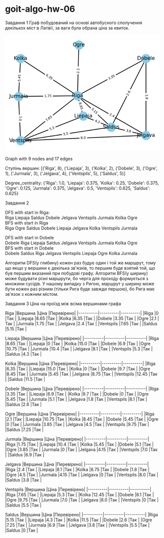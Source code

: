 # goit-algo-hw-06
Завдання 1
Граф побудований на основі автобусного сполучення декількох міст в Латвії, за ваги була обрана ціна за квиток.

<img src="Figure_1.png" alt="Alt text" title="Optional title">

Graph with 9 nodes and 17 edges

Cтупінь вершин: [('Riga', 8), ('Liepaja', 3), ('Kolka', 2), ('Dobele', 3), ('Ogre', 1), ('Jurmala', 3), ('Jelgava', 4), ('Ventspils', 5), ('Saldus', 5)]

Degree_centrality: {'Riga': 1.0, 'Liepaja': 0.375, 'Kolka': 0.25, 'Dobele': 0.375, 'Ogre': 0.125, 'Jurmala': 0.375, 'Jelgava': 0.5, 'Ventspils': 0.625, 'Saldus': 0.625}

Завдання 2

DFS with start in Riga: </br>
Riga Liepaja Saldus Dobele Jelgava Ventspils Jurmala Kolka Ogre</br>
BFS with start in Riga</br>
Riga Ogre Saldus Dobele Liepaja Jelgava Kolka Ventspils Jurmala</br>

DFS with start in Dobele</br>
Dobele Riga Liepaja Saldus Jelgava Ventspils Jurmala Kolka Ogre</br>
BFS with start in Dobele</br>
Dobele Saldus Riga Jelgava Ventspils Liepaja Ogre Kolka Jurmala</br>

Алгоритм DFS(у глибину) кожен раз будує один і той же маршрут, тому що якщо у вершини є декілька зв'язків, то першим буде взятий той, що був першим вказаний при побудові графу. Алгоритм BFS(у ширину) може будувати різні маршрути, бо черга для проходу формується з множини сусідів. У нашому випадку з Ригою, маршрут у ширину може бути кожен раз різним (тільки Рига буде завжди першою), бо Рига має зв'язок з кожним містом.

Завдання 3
Ціна на проїзд між всіма вершинами графа

Riga
|Вершина   |Ціна      |Перевірено|
|----------|----------|----------|
|Riga      |0         |Так       |
|Liepaja   |8.65      |Так       |
|Kolka     |6.35      |Так       |
|Dobele    |3.35      |Так       |
|Ogre      |2.1       |Так       |
|Jurmala   |1.75      |Так       |
|Jelgava   |2.4       |Так       |
|Ventspils |7.65      |Так       |
|Saldus    |5.15      |Так       |

Liepaja
|Вершина   |Ціна      |Перевірено|
|----------|----------|----------|
|Riga      |8.65      |Так       |
|Liepaja   |0         |Так       |
|Kolka     |15.0      |Так       |
|Dobele    |6.9       |Так       |
|Ogre      |10.75     |Так       |
|Jurmala   |10.4      |Так       |
|Jelgava   |8.1       |Так       |
|Ventspils |5.3       |Так       |
|Saldus    |4.3       |Так       |

Kolka
|Вершина   |Ціна      |Перевірено|
|----------|----------|----------|
|Riga      |6.35      |Так       |
|Liepaja   |15.0      |Так       |
|Kolka     |0         |Так       |
|Dobele    |9.7       |Так       |
|Ogre      |8.45      |Так       |
|Jurmala   |5.45      |Так       |
|Jelgava   |8.75      |Так       |
|Ventspils |12.45     |Так       |
|Saldus    |11.5      |Так       |

Dobele
|Вершина   |Ціна      |Перевірено|
|----------|----------|----------|
|Riga      |3.35      |Так       |
|Liepaja   |6.9       |Так       |
|Kolka     |9.7       |Так       |
|Dobele    |0         |Так       |
|Ogre      |5.45      |Так       |
|Jurmala   |5.1       |Так       |
|Jelgava   |1.8       |Так       |
|Ventspils |8.1       |Так       |
|Saldus    |2.6       |Так       |

Ogre
|Вершина   |Ціна      |Перевірено|
|----------|----------|----------|
|Riga      |2.1       |Так       |
|Liepaja   |10.75     |Так       |
|Kolka     |8.45      |Так       |
|Dobele    |5.45      |Так       |
|Ogre      |0         |Так       |
|Jurmala   |3.85      |Так       |
|Jelgava   |4.5       |Так       |
|Ventspils |9.75      |Так       |
|Saldus    |7.25      |Так       |

Jurmala
|Вершина   |Ціна      |Перевірено|
|----------|----------|----------|
|Riga      |1.75      |Так       |
|Liepaja   |10.4      |Так       |
|Kolka     |5.45      |Так       |
|Dobele    |5.1       |Так       |
|Ogre      |3.85      |Так       |
|Jurmala   |0         |Так       |
|Jelgava   |4.15      |Так       |
|Ventspils |7.0       |Так       |
|Saldus    |6.9       |Так       |

Jelgava
|Вершина   |Ціна      |Перевірено|
|----------|----------|----------|
|Riga      |2.4       |Так       |
|Liepaja   |8.1       |Так       |
|Kolka     |8.75      |Так       |
|Dobele    |1.8       |Так       |
|Ogre      |4.5       |Так       |
|Jurmala   |4.15      |Так       |
|Jelgava   |0         |Так       |
|Ventspils |8.0       |Так       |
|Saldus    |3.8       |Так       |

Ventspils
|Вершина   |Ціна      |Перевірено|
|----------|----------|----------|
|Riga      |7.65      |Так       |
|Liepaja   |5.3       |Так       |
|Kolka     |12.45     |Так       |
|Dobele    |8.1       |Так       |
|Ogre      |9.75      |Так       |
|Jurmala   |7.0       |Так       |
|Jelgava   |8.0       |Так       |
|Ventspils |0         |Так       |
|Saldus    |5.5       |Так       |

Saldus
|Вершина   |Ціна      |Перевірено|
|----------|----------|----------|
|Riga      |5.15      |Так       |
|Liepaja   |4.3       |Так       |
|Kolka     |11.5      |Так       |
|Dobele    |2.6       |Так       |
|Ogre      |7.25      |Так       |
|Jurmala   |6.9       |Так       |
|Jelgava   |3.8       |Так       |
|Ventspils |5.5       |Так       |
|Saldus    |0         |Так       |